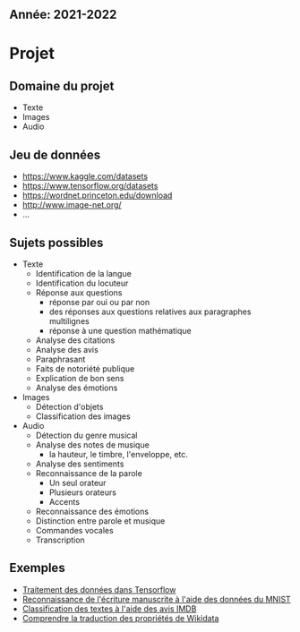 Année: 2021-2022
----------------

# Projet


## Domaine du projet
 - Texte
 - Images
 - Audio

## Jeu de données
 - https://www.kaggle.com/datasets
 - https://www.tensorflow.org/datasets
 - https://wordnet.princeton.edu/download
 - http://www.image-net.org/
 - ...

## Sujets possibles
 - Texte
   - Identification de la langue
   - Identification du locuteur
   - Réponse aux questions
      - réponse par oui ou par non
      - des réponses aux questions relatives aux paragraphes multilignes
      - réponse à une question mathématique
   - Analyse des citations
   - Analyse des avis
   - Paraphrasant
   - Faits de notoriété publique
   - Explication de bon sens
   - Analyse des émotions
 - Images
   - Détection d'objets
   - Classification des images
 - Audio
   - Détection du genre musical
   - Analyse des notes de musique
     - la hauteur, le timbre, l'enveloppe, etc.
   - Analyse des sentiments
   - Reconnaissance de la parole
     - Un seul orateur
     - Plusieurs orateurs
     - Accents
   - Reconnaissance des émotions
   - Distinction entre parole et musique
   - Commandes vocales
   - Transcription


## Exemples
 - [Traitement des données dans Tensorflow](Data.ipynb)
 - [Reconnaissance de l'écriture manuscrite à l'aide des données du MNIST](Introduction.ipynb)
 - [Classification des textes à l'aide des avis IMDB](Textes.ipynb)
 - [Comprendre la traduction des propriétés de Wikidata](miniproject.ipynb)
